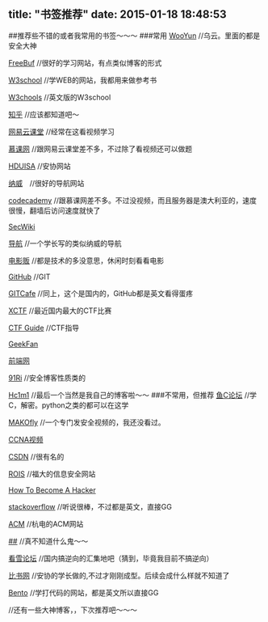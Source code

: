 title: "书签推荐"
date: 2015-01-18 18:48:53
---
##推荐些不错的或者我常用的书签～～～
###常用
[WooYun](http://www.wooyun.org/) //乌云。里面的都是安全大神

[FreeBuf](http://www.freebuf.com/) //很好的学习网站，有点类似博客的形式

[W3school](http://www.w3school.com.cn/) //学WEB的网站，我都用来做参考书

[W3chools](http://www.w3schools.com/) //英文版的W3school

[知乎](http://www.zhihu.com/) //应该都知道吧～

[网易云课堂](http://study.163.com/) //经常在这看视频学习

[慕课网](http://www.imooc.com/) //跟网易云课堂差不多，不过除了看视频还可以做题

[HDUISA](http://drops.hduisa.cn/) //安协网站

[纳威](http://navisec.it/)　//很好的导航网站

[codecademy](http://www.codecademy.com/) //跟慕课网差不多。不过没视频，而且服务器是澳大利亚的，速度很慢，翻墙后访问速度就快了

[SecWiki](http://www.sec-wiki.com/)

[导航](http://hack123.xyz) //一个学长写的类似纳威的导航

[电影贩](http://fanmovie.lofter.com/) //都是技术的多没意思，休闲时刻看看电影

[GitHub](https://github.com/) //GIT

[GITCafe](https://gitcafe.com/) //同上，这个是国内的，GitHub都是英文看得蛋疼

[XCTF](https://time.xctf.org.cn/) //最近国内最大的CTF比赛

[CTF Guide](https://trailofbits.github.io/) //CTF指导

[GeekFan](http://www.geekfan.net/)

[前端网](http://www.w3cfuns.com/)

[91Ri](http://www.91ri.org/) //安全博客性质类的

[Hc1m1](http://lazysheep.cc) //最后一个当然是我自己的博客啦～～
###不常用，但推荐
[鱼C论坛](http://fish.c/) //学C，解密。python之类的都可以在这学

[MAKOfly](http://i.youku.com/u/UMzk2MDAyNzky/playlists?qq-pf-to=pcqq.group) //一个专门发安全视频的，我还没看过。

[CCNA视频](http://www.youku.com/playlist_show/id_1485495.html)

[CSDN](http://www.csdn.net/) //很有名的

[ROIS](http://rois.fzu.edu.cn/) //福大的信息安全网站

[How To Become A Hacker](http://www.youku.com/playlist_show/id_1485495.html)

[stackoverflow](http://stackoverflow.com/) //听说很棒，不过都是英文，直接GG

[ACM](http://acm.hdu.edu.cn/) //杭电的ACM网站

[##](http://www.hack-gov.cn/forum.php) //真不知道什么鬼～～

[看雪论坛](http://bbs.pediy.com/) //国内搞逆向的汇集地吧（猜到，毕竟我目前不搞逆向）

[比书网](http://book.hack123.xyz/) //安协的学长做的,不过才刚刚成型。后续会成什么样就不知道了

[Bento](https://www.bento.io/) //学打代码的网站，都是英文所以直接GG

//还有一些大神博客，，下次推荐吧～～～